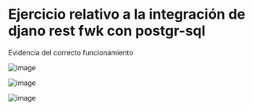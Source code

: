 # Ejercicio relativo a la integración de djano rest fwk con postgr-sql
Evidencia del correcto funcionamiento

![image](https://user-images.githubusercontent.com/77200841/162003455-2509717a-b92c-442f-ad13-beb0ed3f5129.png)

![image](https://user-images.githubusercontent.com/77200841/162003544-48e908e0-d71a-4994-a187-483c20a5559a.png)

![image](https://user-images.githubusercontent.com/77200841/162003678-73dde9a5-0059-4453-96b8-3240bf1937c7.png)

